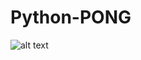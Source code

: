 # Python-PONG
![alt text](https://github.com/[username]/[reponame]/blob/[branch]/image.jpg?raw=true)
